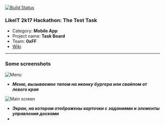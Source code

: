 [![Build Status](https://travis-ci.org/vldmkr/likeit-test-task.svg?branch=master)](https://travis-ci.org/vldmkr/likeit-test-task)
### LikeIT 2k17 Hackathon: The Test Task 
* Category: **Mobile App**
* Project name: **Task Board**
* Team: **0xFF**
* [Wiki](https://github.com/vldmkr/likeit-test-task/wiki)


***

### Some screenshots


![Menu](https://pp.userapi.com/c637424/v637424067/3f17d/fj6EMDfWGVk.jpg)

* _**Меню, вызываемое тапом на иконку бургера или свайпом от левого края**_


![Main screen](https://pp.userapi.com/c637424/v637424067/3f184/88Zgk6GfA2c.jpg)

* _**Экран, на котором отображены карточки с заданиями и элементы управления досками**_
* 
